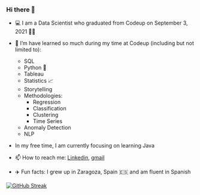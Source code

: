 ### Hi there 👋

<!--
**natasharivers/natasharivers** is a ✨ _special_ ✨ repository because its `README.md` (this file) appears on your GitHub profile.
-->

- :computer: I am a Data Scientist who graduated from Codeup on September 3, 2021 :woman_student:

- 🌱 I’m have learned so much during my time at Codeup (including but not limited to):
  - SQL
  - Python :snake:
  - Tableau 
  - Statistics :chart_with_upwards_trend: 
  - Storytelling 
  - Methodologies:
    - Regression
    - Classification
    - Clustering
    - Time Series
  - Anomaly Detection
  - NLP
  
- In my free time, I am currently focusing on learning Java 

- 📫 How to reach me: [Linkedin](https://www.linkedin.com/in/natasha-rivers/), [gmail](natasha.tanya.rivers@gmail.com)

- :airplane: Fun facts: I grew up in Zaragoza, Spain :es: and am fluent in Spanish

[![GitHub Streak](https://github-readme-streak-stats.herokuapp.com?user=natasharivers&theme=merko)](https://git.io/streak-stats)
